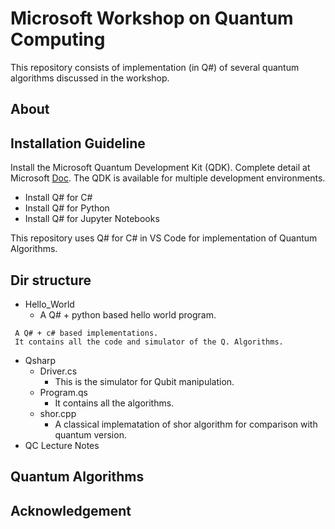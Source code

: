# Microsoft Workshop on Quantum Computing

This repository consists of implementation (in Q#) of several quantum algorithms discussed in the workshop.

## About

## Installation Guideline
Install the Microsoft Quantum Development Kit (QDK). Complete detail at Microsoft [Doc](https://docs.microsoft.com/en-us/quantum/install-guide/).
The QDK is available for multiple development environments.
* Install Q# for C#
* Install Q# for Python
* Install Q# for Jupyter Notebooks

This repository uses Q# for C# in VS Code for implementation of Quantum Algorithms.

## Dir structure
* Hello_World
    - A Q# + python based hello world program.

```
 A Q# + c# based implementations.
 It contains all the code and simulator of the Q. Algorithms.
```
* Qsharp 
    * Driver.cs
      - This is the simulator for Qubit manipulation.
    * Program.qs
      - It contains all the algorithms.
    * shor.cpp
      - A classical implematation of shor algorithm for comparison with quantum version.
* QC Lecture Notes
  

## Quantum Algorithms


## Acknowledgement
